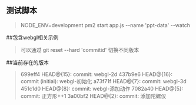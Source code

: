 ## 测试脚本
> NODE_ENV=development pm2 start app.js --name 'ppt-data' --watch

##包含webgl相关示例 
> 可以通过 git reset --hard 'commitid' 切换不同版本

##当前存在的版本
> 699eff4 HEAD@{15}: commit: webgl-2d
> 437b9e6 HEAD@{16}: commit (initial): webgl-初始化
> a73f71f HEAD@{7}: commit: webgl-3d
> 451c1d0 HEAD@{8}: commit: webgl-添加动作
> 7082a40 HEAD@{5}: commit: 正方形++1
> 3a00bf2 HEAD@{2}: commit: 添加陀螺仪
